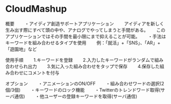 CloudMashup
===========
概要　　
・アイディア創造サポートアプリケーション　　
  アイディアを新しく生み出す際にすべて頭の中や、アナログでやってしまうと手間がある。　　
  このアプリケーションではその手間を最小限にまで抑えることが可能。　　
・手法はキーワードを組み合わせるタイプを使用　　
  例：「就活」+「SNS」、「AR」+「遊園地」など　　

使用手順　　
1.キーワードを登録　　
2.入力したキーワードがランダムで組み合わせられ出力　　
3.気に入った組み合わせをタップで保存　　
4.保存した組み合わせにコメントを付与　　

オプション　　
・アニメーションのON/OFF　　
・組み合わせワードの選択(2個/3個)　　
・キーワードのロック機能　　
・Twitterのトレンドワード取得(サーバ通信)　　
・他ユーザーの登録キーワードを取得(サーバ通信)　　


